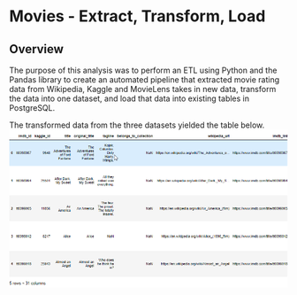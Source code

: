 # Movies - Extract, Transform, Load

## Overview
The purpose of this analysis was to perform an ETL using Python and the Pandas library to create an automated pipeline that extracted movie rating data from Wikipedia, Kaggle and MovieLens takes in new data, transform the data into one dataset, and load that data into existing tables in PostgreSQL.<br/>

The transformed data from the three datasets yielded the table below.
![Transformed Movie Data](Transformed_Movie_Data.png)<br/>

